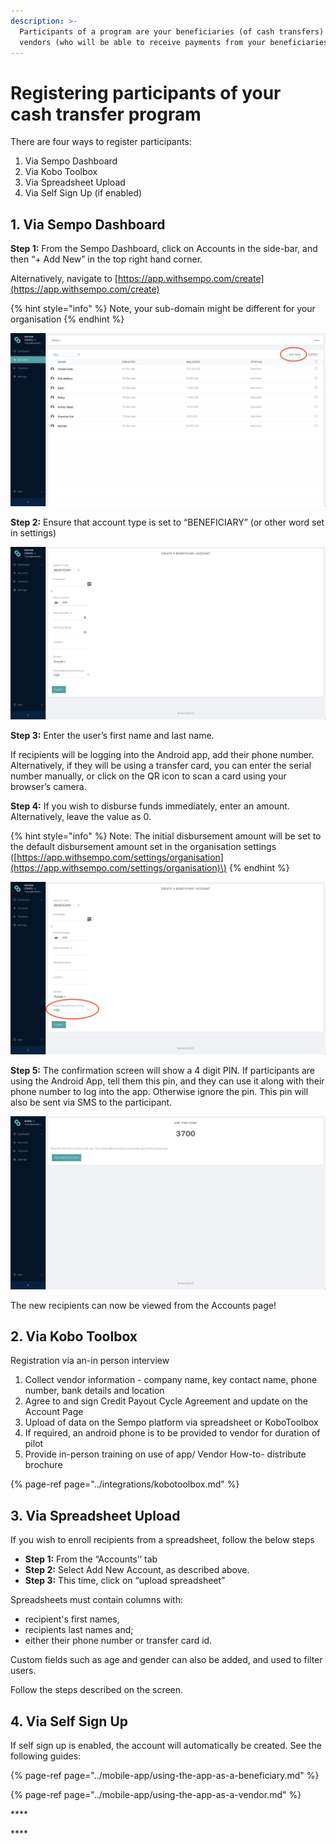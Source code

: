 ```yaml
---
description: >-
  Participants of a program are your beneficiaries (of cash transfers) and
  vendors (who will be able to receive payments from your beneficiaries).
---
```


# Registering participants of your cash transfer program

There are four ways to register participants:

1. Via Sempo Dashboard
2. Via Kobo Toolbox
3. Via Spreadsheet Upload
4. Via Self Sign Up \(if enabled\)

## 1. Via Sempo Dashboard

**Step 1:** From the Sempo Dashboard, click on Accounts in the side-bar, and then “+ Add New” in the top right hand corner.

Alternatively, navigate to [https://app.withsempo.com/create](https://app.withsempo.com/create)

{% hint style="info" %}
Note, your sub-domain might be different for your organisation
{% endhint %}

![](../.gitbook/assets/screen-shot-2020-09-08-at-10.38.42-am.png)

**Step 2:** Ensure that account type is set to “BENEFICIARY”  \(or other word set in settings\)

![](../.gitbook/assets/screen-shot-2020-09-10-at-2.05.50-pm.png)

**Step 3:** Enter the user’s first name and last name. 

If recipients will be logging into the Android app, add their phone number.  Alternatively, if they will be using a transfer card, you can enter the serial number manually, or click on the QR icon to scan a card using your browser’s camera.

**Step 4:** If you wish to disburse funds immediately, enter an amount. Alternatively, leave the value as 0.

{% hint style="info" %}
Note: The initial disbursement amount will be set to the default disbursement amount set in the organisation settings \([https://app.withsempo.com/settings/organisation](https://app.withsempo.com/settings/organisation)\)
{% endhint %}

![](../.gitbook/assets/screen-shot-2020-09-08-at-10.42.24-am.png)

**Step 5:** The confirmation screen will show a 4 digit PIN. If participants are using the Android App, tell them this pin, and they can use it along with their phone number to log into the app. Otherwise ignore the pin. This pin will also be sent via SMS to the participant.

![](../.gitbook/assets/screen-shot-2020-09-10-at-2.08.23-pm.png)

The new recipients can now be viewed from the Accounts page!

## 2. Via Kobo Toolbox

Registration via an-in person interview

1. Collect vendor information -  company name, key contact name, phone number, bank details and location 
2. Agree to and sign Credit Payout Cycle Agreement and update on the Account Page
3. Upload of data on the Sempo platform via spreadsheet or KoboToolbox
4. If required, an android phone is to be provided to vendor for duration of pilot
5. Provide in-person training on use of app/ Vendor How-to- distribute brochure

{% page-ref page="../integrations/kobotoolbox.md" %}

## 3. Via Spreadsheet Upload

If you wish to enroll recipients from a spreadsheet, follow the below steps

* **Step 1:** From the “Accounts’’ tab
* **Step 2:** Select Add New Account, as described above.
* **Step 3:** This time, click on “upload spreadsheet”

Spreadsheets must contain columns with: 

* recipient's first names, 
* recipients last names and; 
* either their phone number or transfer card id.

Custom fields such as age and gender can also be added, and used to filter users.

Follow the steps described on the screen.

## 4. Via Self Sign Up

If self sign up is enabled, the account will automatically be created. See the following guides:

{% page-ref page="../mobile-app/using-the-app-as-a-beneficiary.md" %}

{% page-ref page="../mobile-app/using-the-app-as-a-vendor.md" %}



\*\*\*\*

\*\*\*\*



